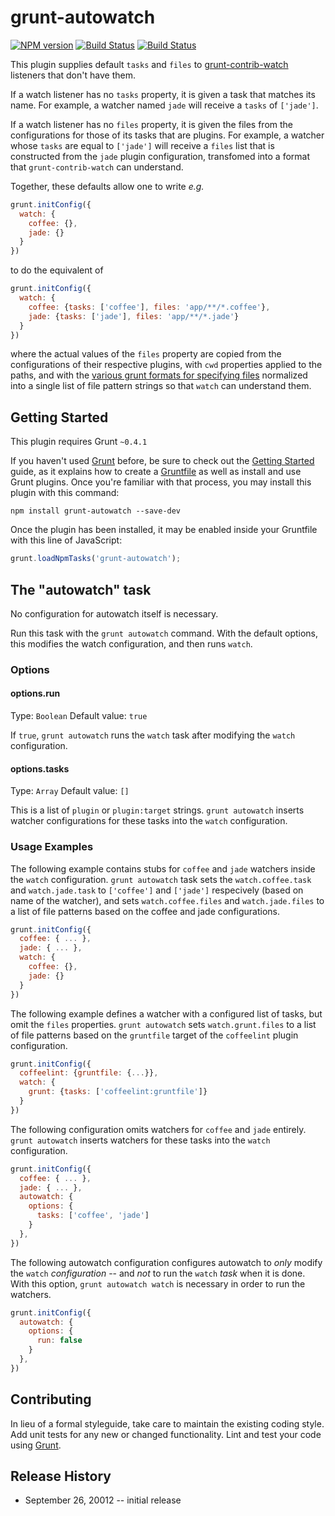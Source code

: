 # grunt-autowatch

[![NPM version](https://badge.fury.io/js/grunt-autowatch.png)](http://badge.fury.io/js/grunt-autowatch)
[![Build Status](https://api.travis-ci.org/osteele/grunt-autowatch.png?branch-master)](https://api.travis-ci.org/osteele/grunt-autowatch.png?branch-master)
[![Build Status](https://david-dm.org/osteele/grunt-autowatch.png)](https://david-dm.org/osteele/grunt-autowatch.png)

This plugin supplies default `tasks` and `files` to [grunt-contrib-watch](https://github.com/gruntjs/grunt-contrib-watch) listeners that don't have them.

If a watch listener has no `tasks` property, it is given a task that matches its name.
For example, a watcher named `jade` will receive a `tasks` of `['jade']`.

If a watch listener has no `files` property, it is given the files from the configurations for those of its tasks that are plugins.
For example, a watcher whose `tasks` are equal to `['jade']` will receive a `files` list that is constructed
from the `jade` plugin configuration, transfomed into a format that `grunt-contrib-watch` can understand.

Together, these defaults allow one to write _e.g._

```js
grunt.initConfig({
  watch: {
    coffee: {},
    jade: {}
  }
})
```

to do the equivalent of

```js
grunt.initConfig({
  watch: {
    coffee: {tasks: ['coffee'], files: 'app/**/*.coffee'},
    jade: {tasks: ['jade'], files: 'app/**/*.jade'}
  }
})
```

where the actual values of the `files` property are copied from the configurations of their respective plugins,
with `cwd` properties applied to the paths,
and with the [various grunt formats for specifying files](http://gruntjs.com/configuring-tasks#files)
normalized into a single list of file pattern strings so that `watch` can understand them.

## Getting Started
This plugin requires Grunt `~0.4.1`

If you haven't used [Grunt](http://gruntjs.com/) before, be sure to check out the [Getting Started](http://gruntjs.com/getting-started) guide, as it explains how to create a [Gruntfile](http://gruntjs.com/sample-gruntfile) as well as install and use Grunt plugins. Once you're familiar with that process, you may install this plugin with this command:

```shell
npm install grunt-autowatch --save-dev
```

Once the plugin has been installed, it may be enabled inside your Gruntfile with this line of JavaScript:

```js
grunt.loadNpmTasks('grunt-autowatch');
```

## The "autowatch" task
No configuration for autowatch itself is necessary.

Run this task with the `grunt autowatch` command.
With the default options, this modifies the watch configuration, and then runs `watch`.

### Options

#### options.run
Type: `Boolean`
Default value: `true`

If `true`, `grunt autowatch` runs the `watch` task after modifying the `watch` configuration.

#### options.tasks
Type: `Array`
Default value: `[]`

This is a list of `plugin` or `plugin:target` strings.
`grunt autowatch` inserts watcher configurations for these tasks into the `watch` configuration.

### Usage Examples

The following example contains stubs for `coffee` and `jade` watchers inside the `watch` configuration.
`grunt autowatch` task sets the `watch.coffee.task` and `watch.jade.task` to `['coffee']` and `['jade']` respecively
(based on name of the watcher),
and sets `watch.coffee.files` and `watch.jade.files` to a list of file patterns based on the coffee and jade configurations.

```js
grunt.initConfig({
  coffee: { ... },
  jade: { ... },
  watch: {
    coffee: {},
    jade: {}
  }
})
```

The following example defines a watcher with a configured list of tasks, but omit the `files` properties.
`grunt autowatch` sets `watch.grunt.files` to a list of file patterns based on the `gruntfile` target of the `coffeelint` plugin configuration.

```js
grunt.initConfig({
  coffeelint: {gruntfile: {...}},
  watch: {
    grunt: {tasks: ['coffeelint:gruntfile']}
  }
})
```

The following configuration omits watchers for `coffee` and `jade` entirely.
`grunt autowatch` inserts watchers for these tasks into the `watch` configuration.

```js
grunt.initConfig({
  coffee: { ... },
  jade: { ... },
  autowatch: {
    options: {
      tasks: ['coffee', 'jade']
    }
  },
})
```

The following autowatch configuration configures autowatch to *only* modify the `watch` *configuration* -- and *not* to run the `watch` *task* when it is done.
With this option, `grunt autowatch watch` is necessary in order to run the watchers.

```js
grunt.initConfig({
  autowatch: {
    options: {
      run: false
    }
  },
})
```

## Contributing
In lieu of a formal styleguide, take care to maintain the existing coding style. Add unit tests for any new or changed functionality. Lint and test your code using [Grunt](http://gruntjs.com/).

## Release History

* September 26, 20012 -- initial release

